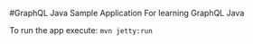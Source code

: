 #GraphQL Java
Sample Application For learning GraphQL Java

To run the app execute:
`mvn jetty:run`
